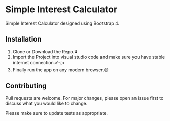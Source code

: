 # Simple Interest Calculator

Simple Interest Calculator designed using Bootstrap 4.

## Installation

1. Clone or Download the Repo.⬇
2. Import the Project into visual studio code and make sure you have stable internet connection.✔👈
3. Finally run the app on any modern browser.😊

## Contributing

Pull requests are welcome. For major changes, please open an issue first to discuss what you would like to change.

Please make sure to update tests as appropriate.
